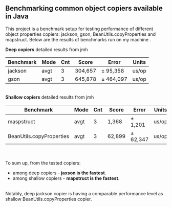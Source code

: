 ## Benchmarking common object copiers available in Java<br/>

This project is a  benchmark setup for testing performance of different object properties copiers: jackson, gson, BeanUtils.copyProperties and mapstruct. Below are the results of benchmarks run on my machine .<br/>

**Deep copiers** detailed results from jmh <br/>

| Benchmark | Mode | Cnt | Score   | Error     | Units |
|-----------|------|-----|---------|-----------|-------|
| jackson   | avgt | 3   | 304,657 | ± 95,358  | us/op |
| gson      | avgt | 3   | 645,878 | ± 464,097 | us/op |


<br/>**Shallow copiers** detailed results from jmh <br/>

| Benchmark                | Mode | Cnt | Score  | Error    | Units |
|--------------------------|------|-----|--------|----------|-------|
| maspstruct               | avgt | 3   | 1,368  | ± 1,201  | us/op |
| BeanUtils.copyProperties | avgt | 3   | 62,899 | ± 62,347 | us/op |

<br/><br/>
To sum up, from the tested copiers:

- among deep copiers - **jaxson is the fastest**.<br/>
- among shallow copiers - **mapstruct is the fastest**. <br/>

<br/> Notably, deep jackson copier is having a comparable performance level as shallow BeanUtils.copyProperties copier.


